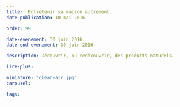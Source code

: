 ```yaml
---
title:  Entretenir sa maison autrement.
date-publication: 10 mai 2016

order: 99

date-evenement: 30 juin 2016
date-end-evenement: 30 juin 2016

description: Découvrir, ou redécouvrir, des produits naturels.

lire-plus: 

miniature: "clean-air.jpg"
carousel: 

tags: 
---
```


<!--fin-excerpt-->
<!-- ******************************** -->
<!-- **** début contenu détaillé **** -->




<!-- **** fin contenu détaillé **** -->
<!-- ****************************** -->



